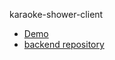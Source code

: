 karaoke-shower-client

- [Demo](https://karaoke-shower.herokuapp.com/)
- [backend repository](https://github.com/karaoke-shower/karaoke-shower-backend)
